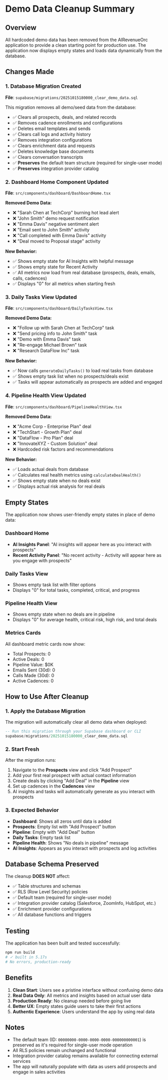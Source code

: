 # Demo Data Cleanup Summary

## Overview

All hardcoded demo data has been removed from the AIRevenueOrc application to provide a clean starting point for production use. The application now displays empty states and loads data dynamically from the database.

## Changes Made

### 1. Database Migration Created

**File**: `supabase/migrations/20251015180000_clear_demo_data.sql`

This migration removes all demo/seed data from the database:
- ✅ Clears all prospects, deals, and related records
- ✅ Removes cadence enrollments and configurations
- ✅ Deletes email templates and sends
- ✅ Clears call logs and activity history
- ✅ Removes integration configurations
- ✅ Clears enrichment data and requests
- ✅ Deletes knowledge base documents
- ✅ Clears conversation transcripts
- ✅ **Preserves** the default team structure (required for single-user mode)
- ✅ **Preserves** integration provider catalog

### 2. Dashboard Home Component Updated

**File**: `src/components/dashboard/DashboardHome.tsx`

**Removed Demo Data:**
- ❌ "Sarah Chen at TechCorp" burning hot lead alert
- ❌ "John Smith" demo request notification
- ❌ "Emma Davis" negative sentiment alert
- ❌ "Email sent to John Smith" activity
- ❌ "Call completed with Emma Davis" activity
- ❌ "Deal moved to Proposal stage" activity

**New Behavior:**
- ✅ Shows empty state for AI Insights with helpful message
- ✅ Shows empty state for Recent Activity
- ✅ All metrics now load from real database (prospects, deals, emails, calls, cadences)
- ✅ Displays "0" for all metrics when starting fresh

### 3. Daily Tasks View Updated

**File**: `src/components/dashboard/DailyTasksView.tsx`

**Removed Demo Data:**
- ❌ "Follow up with Sarah Chen at TechCorp" task
- ❌ "Send pricing info to John Smith" task
- ❌ "Demo with Emma Davis" task
- ❌ "Re-engage Michael Brown" task
- ❌ "Research DataFlow Inc" task

**New Behavior:**
- ✅ Now calls `generateDailyTasks()` to load real tasks from database
- ✅ Shows empty task list when no prospects/deals exist
- ✅ Tasks will appear automatically as prospects are added and engaged

### 4. Pipeline Health View Updated

**File**: `src/components/dashboard/PipelineHealthView.tsx`

**Removed Demo Data:**
- ❌ "Acme Corp - Enterprise Plan" deal
- ❌ "TechStart - Growth Plan" deal
- ❌ "DataFlow - Pro Plan" deal
- ❌ "InnovateXYZ - Custom Solution" deal
- ❌ Hardcoded risk factors and recommendations

**New Behavior:**
- ✅ Loads actual deals from database
- ✅ Calculates real health metrics using `calculateDealHealth()`
- ✅ Shows empty state when no deals exist
- ✅ Displays actual risk analysis for real deals

## Empty States

The application now shows user-friendly empty states in place of demo data:

### Dashboard Home
- **AI Insights Panel**: "AI insights will appear here as you interact with prospects"
- **Recent Activity Panel**: "No recent activity - Activity will appear here as you engage with prospects"

### Daily Tasks View
- Shows empty task list with filter options
- Displays "0" for total tasks, completed, critical, and progress

### Pipeline Health View
- Shows empty state when no deals are in pipeline
- Displays "0" for average health, critical risk, high risk, and total deals

### Metrics Cards
All dashboard metric cards now show:
- Total Prospects: 0
- Active Deals: 0
- Pipeline Value: $0K
- Emails Sent (30d): 0
- Calls Made (30d): 0
- Active Cadences: 0

## How to Use After Cleanup

### 1. Apply the Database Migration

The migration will automatically clear all demo data when deployed:
```sql
-- Run this migration through your Supabase dashboard or CLI
supabase/migrations/20251015180000_clear_demo_data.sql
```

### 2. Start Fresh

After the migration runs:
1. Navigate to the **Prospects** view and click "Add Prospect"
2. Add your first real prospect with actual contact information
3. Create deals by clicking "Add Deal" in the **Pipeline** view
4. Set up cadences in the **Cadences** view
5. AI insights and tasks will automatically generate as you interact with prospects

### 3. Expected Behavior

- **Dashboard**: Shows all zeros until data is added
- **Prospects**: Empty list with "Add Prospect" button
- **Pipeline**: Empty with "Add Deal" button
- **Daily Tasks**: Empty task list
- **Pipeline Health**: Shows "No deals in pipeline" message
- **AI Insights**: Appears as you interact with prospects and log activities

## Database Schema Preserved

The cleanup **DOES NOT** affect:
- ✅ Table structures and schemas
- ✅ RLS (Row Level Security) policies
- ✅ Default team (required for single-user mode)
- ✅ Integration provider catalog (Salesforce, ZoomInfo, HubSpot, etc.)
- ✅ Enrichment provider configurations
- ✅ All database functions and triggers

## Testing

The application has been built and tested successfully:
```bash
npm run build
# ✓ built in 5.17s
# No errors, production-ready
```

## Benefits

1. **Clean Start**: Users see a pristine interface without confusing demo data
2. **Real Data Only**: All metrics and insights based on actual user data
3. **Production Ready**: No cleanup needed before going live
4. **Better UX**: Empty states guide users to take their first actions
5. **Authentic Experience**: Users understand the app by using real data

## Notes

- The default team (ID: `00000000-0000-0000-0000-000000000001`) is preserved as it's required for single-user mode operation
- All RLS policies remain unchanged and functional
- Integration provider catalog remains available for connecting external services
- The app will naturally populate with data as users add prospects and engage in sales activities
